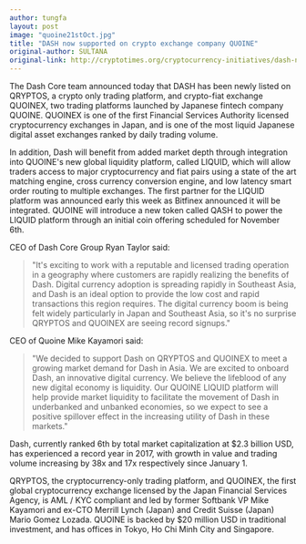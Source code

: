 ```yaml
---
author: tungfa
layout: post
image: "quoine21stOct.jpg"
title: "DASH now supported on crypto exchange company QUOINE"
original-author: SULTANA
original-link: http://cryptotimes.org/cryptocurrency-initiatives/dash-now-supported-crypto-exchange-company-quoine/
---
```


The Dash Core team announced today that DASH has been newly listed on QRYPTOS, a crypto only trading platform, and crypto-fiat exchange QUOINEX, two trading platforms launched by Japanese fintech company QUOINE. QUOINEX is one of the first Financial Services Authority licensed cryptocurrency exchanges in Japan, and is one of the most liquid Japanese digital asset exchanges ranked by daily trading volume.

In addition, Dash will benefit from added market depth through integration into QUOINE's new global liquidity platform, called LIQUID, which will allow traders access to major cryptocurrency and fiat pairs using a state of the art matching engine, cross currency conversion engine, and low latency smart order routing to multiple exchanges. The first partner for the LIQUID platform was announced early this week as Bitfinex announced it will be integrated. QUOINE will introduce a new token called QASH to power the LIQUID platform through an initial coin offering scheduled for November 6th.

CEO of Dash Core Group Ryan Taylor said:

> "It's exciting to work with a reputable and licensed trading operation in a geography where customers are rapidly realizing the benefits of Dash. Digital currency adoption is spreading rapidly in Southeast Asia, and Dash is an ideal option to provide the low cost and rapid transactions this region requires. The digital currency boom is being felt widely particularly in Japan and Southeast Asia, so it's no surprise QRYPTOS and QUOINEX are seeing record signups."

CEO of Quoine Mike Kayamori said:

> "We decided to support Dash on QRYPTOS and QUOINEX to meet a growing market demand for Dash in Asia. We are excited to onboard Dash, an innovative digital currency. We believe the lifeblood of any new digital economy is liquidity. Our QUOINE LIQUID platform will help provide market liquidity to facilitate the movement of Dash in underbanked and unbanked economies, so we expect to see a positive spillover effect in the increasing utility of Dash in these markets."

Dash, currently ranked 6th by total market capitalization at $2.3 billion USD, has experienced a record year in 2017, with growth in value and trading volume increasing by 38x and 17x respectively since January 1.

QRYPTOS, the cryptocurrency-only trading platform, and QUOINEX, the first global cryptocurrency exchange licensed by the Japan Financial Services Agency, is AML / KYC compliant and led by former Softbank VP Mike Kayamori and ex-CTO Merrill Lynch (Japan) and Credit Suisse (Japan) Mario Gomez Lozada. QUOINE is backed by $20 million USD in traditional investment, and has offices in Tokyo, Ho Chi Minh City and Singapore.
